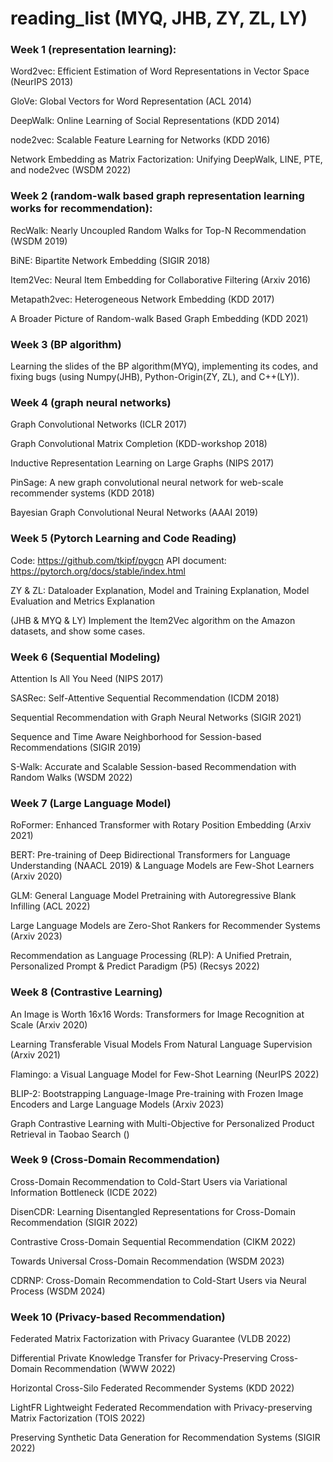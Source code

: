 # reading_list (MYQ, JHB, ZY, ZL, LY)


### Week 1 (representation learning):

Word2vec: Efficient Estimation of Word Representations in Vector Space (NeurIPS 2013)

GloVe: Global Vectors for Word Representation (ACL 2014)

DeepWalk: Online Learning of Social Representations (KDD 2014)

node2vec: Scalable Feature Learning for Networks (KDD 2016)

Network Embedding as Matrix Factorization: Unifying DeepWalk, LINE, PTE, and node2vec (WSDM 2022)



### Week 2 (random-walk based graph representation learning works for recommendation):

RecWalk: Nearly Uncoupled Random Walks for Top-N Recommendation (WSDM 2019)

BiNE: Bipartite Network Embedding (SIGIR 2018)

Item2Vec: Neural Item Embedding for Collaborative Filtering (Arxiv 2016)

Metapath2vec: Heterogeneous Network Embedding (KDD 2017)

A Broader Picture of Random-walk Based Graph Embedding (KDD 2021)




### Week 3 (BP algorithm)

Learning the slides of the BP algorithm(MYQ), implementing its codes, and fixing bugs (using  Numpy(JHB), Python-Origin(ZY, ZL), and C++(LY)).





### Week 4 (graph neural networks)

Graph Convolutional Networks (ICLR 2017)

Graph Convolutional Matrix Completion (KDD-workshop 2018)

Inductive Representation Learning on Large Graphs (NIPS 2017)

PinSage: A new graph convolutional neural network for web-scale recommender systems (KDD 2018)

Bayesian Graph Convolutional Neural Networks (AAAI 2019)





### Week 5 (Pytorch Learning and Code Reading)

Code: https://github.com/tkipf/pygcn
API document: https://pytorch.org/docs/stable/index.html

ZY & ZL: Dataloader Explanation, Model and Training Explanation, Model Evaluation and Metrics Explanation

(JHB & MYQ & LY) Implement the Item2Vec algorithm on the Amazon datasets, and show some cases.




### Week 6 (Sequential Modeling)

Attention Is All You Need (NIPS 2017)

SASRec: Self-Attentive Sequential Recommendation (ICDM 2018)

Sequential Recommendation with Graph Neural Networks (SIGIR 2021)

Sequence and Time Aware Neighborhood for Session-based Recommendations (SIGIR 2019)

S-Walk: Accurate and Scalable Session-based Recommendation with Random Walks (WSDM 2022)




### Week 7 (Large Language Model)

RoFormer: Enhanced Transformer with Rotary Position Embedding (Arxiv 2021)

BERT: Pre-training of Deep Bidirectional Transformers for Language Understanding (NAACL 2019)
&
Language Models are Few-Shot Learners (Arxiv 2020)

GLM: General Language Model Pretraining with Autoregressive Blank Infilling (ACL 2022)

Large Language Models are Zero-Shot Rankers for Recommender Systems (Arxiv 2023)

Recommendation as Language Processing (RLP): A Unified Pretrain, Personalized Prompt & Predict Paradigm (P5) (Recsys 2022)





### Week 8 (Contrastive Learning)

An Image is Worth 16x16 Words: Transformers for Image Recognition at Scale (Arxiv 2020)

Learning Transferable Visual Models From Natural Language Supervision (Arxiv 2021)

Flamingo: a Visual Language Model for Few-Shot Learning (NeurIPS 2022)

BLIP-2: Bootstrapping Language-Image Pre-training with Frozen Image Encoders and Large Language Models (Arxiv 2023)

Graph Contrastive Learning with Multi-Objective for Personalized Product Retrieval in Taobao Search ()




### Week 9 (Cross-Domain Recommendation)

Cross-Domain Recommendation to Cold-Start Users via Variational Information Bottleneck (ICDE 2022)

DisenCDR: Learning Disentangled Representations for Cross-Domain Recommendation (SIGIR 2022)

Contrastive Cross-Domain Sequential Recommendation (CIKM 2022)

Towards Universal Cross-Domain Recommendation (WSDM 2023)

CDRNP: Cross-Domain Recommendation to Cold-Start Users via Neural Process (WSDM 2024)



### Week 10 (Privacy-based Recommendation)

Federated Matrix Factorization with Privacy Guarantee (VLDB 2022)

Differential Private Knowledge Transfer for Privacy-Preserving Cross-Domain Recommendation (WWW 2022)

Horizontal Cross-Silo Federated Recommender Systems (KDD 2022)

LightFR Lightweight Federated Recommendation with Privacy-preserving Matrix Factorization (TOIS 2022)

Preserving Synthetic Data Generation for Recommendation Systems (SIGIR 2022)
